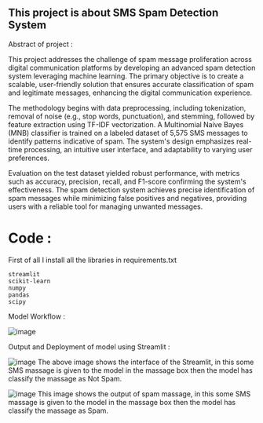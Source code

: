 ## This project is about SMS Spam Detection System

Abstract of project :

This project addresses the challenge of spam message proliferation across digital communication platforms by developing an advanced spam detection system leveraging machine learning. The primary objective is to create a scalable, user-friendly solution that ensures accurate classification of spam and legitimate messages, enhancing the digital communication experience.

The methodology begins with data preprocessing, including tokenization, removal of noise (e.g., stop words, punctuation), and stemming, followed by feature extraction using TF-IDF vectorization. A Multinomial Naive Bayes (MNB) classifier is trained on a labeled dataset of 5,575 SMS messages to identify patterns indicative of spam. The system's design emphasizes real-time processing, an intuitive user interface, and adaptability to varying user preferences.

Evaluation on the test dataset yielded robust performance, with metrics such as accuracy, precision, recall, and F1-score confirming the system's effectiveness. The spam detection system achieves precise identification of spam messages while minimizing false positives and negatives, providing users with a reliable tool for managing unwanted messages.

# Code :

First of all I install all the libraries in requirements.txt

    streamlit
    scikit-learn
    numpy
    pandas
    scipy


Model Workflow : 

![image](https://github.com/user-attachments/assets/ba78ac71-c5dc-46e1-865b-e58633884bcb)

Output and Deployment of model using Streamlit :

![image](https://github.com/user-attachments/assets/bd19c608-4a66-4824-82d7-a12d79bbf8cc)
The above image shows the interface of the Streamlit, in this some SMS massage is given to the model in the massage box then the model has classify the massage as Not Spam.

![image](https://github.com/user-attachments/assets/697586a2-4b04-4e04-8dba-c7d441f914bb)
This image shows the output of spam massage, in this some SMS massage is given to the model in the massage box then the model has classify the massage as Spam.
